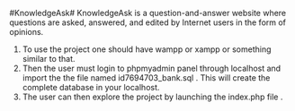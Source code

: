 #KnowledgeAsk#
KnowledgeAsk is a question-and-answer website where questions are asked, answered, and edited by Internet
users in
the form of opinions.

1. To use the project one should have wampp or xampp or something similar to that.
2. Then the user must login to phpmyadmin panel through localhost and import the the file named id7694703_bank.sql . This will create the complete database in your localhost.
3. The user can then explore the project by launching the index.php file .
